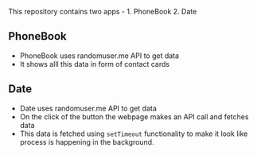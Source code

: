 This repository contains two apps -
	1. PhoneBook
	2. Date

## PhoneBook

* PhoneBook uses randomuser.me API to get data
* It shows alll this data in form of contact cards

## Date

* Date uses randomuser.me API to get data
* On the click of the button the webpage makes an API call and fetches data
* This data is fetched using `setTimeout` functionality to make it look like process is happening in the background.
